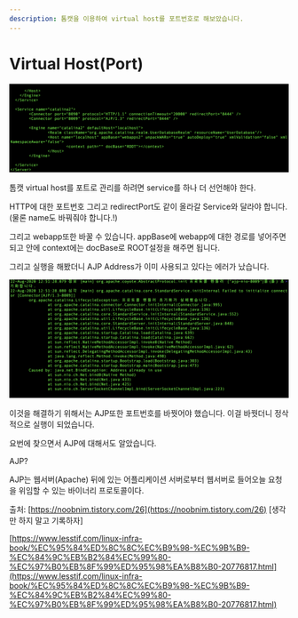 ```yaml
---
description: 톰캣을 이용하여 virtual host를 포트번호로 해보았습니다.
---
```


# Virtual Host\(Port\)

![](../.gitbook/assets/2020-08-22-12.56.24.png)

톰캣 virtual host를 포트로 관리를 하려면 service를 하나 더 선언해야 한다.

HTTP에 대한 포트번호 그리고 redirectPort도 같이 올라갈 Service와 달라야 합니다. \(물론 name도 바꿔줘야 합니다.!\)

그리고 webapp또한 바꿀 수 있습니다. appBase에 webapp에 대한 경로를 넣어주면 되고 안에 context에는 docBase로 ROOT설정을 해주면 됩니다.

그리고 실행을 해봤더니 AJP Address가 이미 사용되고 있다는 에러가 났습니다.

![](../.gitbook/assets/2020-08-22-12.55.44%20%281%29.png)

이것을 해결하기 위해서는 AJP또한 포트번호를 바꿧어야 했습니다. 이걸 바꿧더니 정삭적으로 실행이 되었습니다.

 요번에 찾으면서 AJP에 대해서도 알았습니다.

 AJP? 

AJP는 웹서버\(Apache\) 뒤에 있는 어플리케이션 서버로부터 웹서버로 들어오늘 요청을 위임할 수 있는 바이너리 프로토콜이다.  
  
출처: [https://noobnim.tistory.com/26](https://noobnim.tistory.com/26) \[생각만 하지 말고 기록하자\]

[https://www.lesstif.com/linux-infra-book/%EC%95%84%ED%8C%8C%EC%B9%98-%EC%9B%B9-%EC%84%9C%EB%B2%84%EC%99%80-%EC%97%B0%EB%8F%99%ED%95%98%EA%B8%B0-20776817.html](https://www.lesstif.com/linux-infra-book/%EC%95%84%ED%8C%8C%EC%B9%98-%EC%9B%B9-%EC%84%9C%EB%B2%84%EC%99%80-%EC%97%B0%EB%8F%99%ED%95%98%EA%B8%B0-20776817.html)



